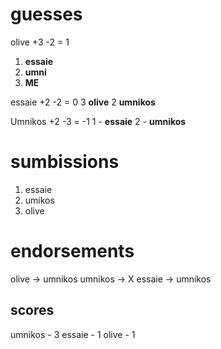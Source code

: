 # guesses
olive +3 -2 = 1
1. **essaie**
2. **umni**
3. **ME**

essaie +2 -2 = 0
3 **olive**
2 **umnikos**

Umnikos +2 -3 = -1
1 - **essaie**
2 - **umnikos**

# sumbissions
1. essaie
2. umikos
3. olive

# endorsements
  olive -> umnikos
  umnikos -> X
  essaie -> umnikos

## scores
  umnikos - 3
  essaie - 1
  olive - 1